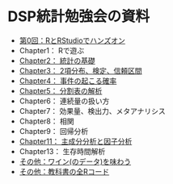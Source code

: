 # DSP統計勉強会の資料

- [第0回：RとRStudioでハンズオン](https://github.com/iypod/DSPsession/blob/master/docs/session0_RStudio.md)
- Chapter1： Rで遊ぶ
- [Chapter2： 統計の基礎](https://github.com/iypod/DSPsession/blob/master/docs/Chapter2.md)
- [Chapter3： 2項分布、検定、信頼区間](https://github.com/iypod/DSPsession/blob/master/docs/Chapter3.md)
- [Chapter4： 事件の起こる確率](https://github.com/iypod/DSPsession/blob/master/docs/Chapter4.md)
- [Chapter5： 分割表の解析](https://github.com/iypod/DSPsession/blob/master/docs/Chapter5.md)
- Chapter6： 連続量の扱い方
- Chapter7： 効果量、検出力、メタアナリシス
- Chapter8： 相関
- Chapter9： 回帰分析
- [Chapter11： 主成分分析と因子分析](https://github.com/iypod/DSPsession/blob/master/docs/Chapter11.md)
- Chapter13： 生存時間解析
- [その他：ワイン(のデータ)を味わう](https://github.com/iypod/DSPsession/blob/master/docs/Wine_data.md)
- [その他：教科書の全Rコード](https://github.com/okumuralab/RforFun/blob/master/code.md)
